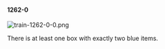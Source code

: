 #### 1262-0
![train-1262-0-0.png](https://github.com/lil-lab/nlvr/raw/master/nlvr/train/images/67/train-1262-0-0.png "train-1262-0-0.png")

There is at least one box with exactly two blue items.